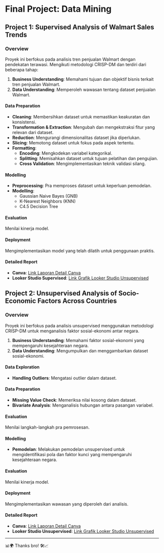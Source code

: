 # Final Project: Data Mining

## Project 1: Supervised Analysis of Walmart Sales Trends

### Overview
Proyek ini berfokus pada analisis tren penjualan Walmart dengan pendekatan terawasi. Mengikuti metodologi CRISP-DM dan terdiri dari beberapa tahap:

1. **Business Understanding**: Memahami tujuan dan objektif bisnis terkait tren penjualan Walmart.
2. **Data Understanding**: Memperoleh wawasan tentang dataset penjualan Walmart.

#### Data Preparation
- **Cleaning**: Membersihkan dataset untuk memastikan keakuratan dan konsistensi.
- **Transformation & Extraction**: Mengubah dan mengekstraksi fitur yang relevan dari dataset.
- **Reduction**: Mengurangi dimensionalitas dataset jika diperlukan.
- **Slicing**: Memotong dataset untuk fokus pada aspek tertentu.
- **Formatting**:
  - **Encoding**: Mengkodekan variabel kategorikal.
  - **Splitting**: Memisahkan dataset untuk tujuan pelatihan dan pengujian.
  - **Cross Validation**: Mengimplementasikan teknik validasi silang.

#### Modelling
- **Preprocessing**: Pra memproses dataset untuk keperluan pemodelan.
- **Modelling**:
  - Gaussian Naive Bayes (GNB)
  - K-Nearest Neighbors (KNN)
  - C4.5 Decision Tree

#### Evaluation
Menilai kinerja model.

#### Deployment
Mengimplementasikan model yang telah dilatih untuk penggunaan praktis.

#### Detailed Report
- **Canva**: [Link Laporan Detail Canva](https://www.canva.com/design/DAFiIvL-06Q/mMpgnNi30_sHarKle9lNow/edit)
- **Looker Studio Supervised**: [Link Grafik Looker Studio Unsupervised](https://lookerstudio.google.com/u/0/reporting/feb8392f-08e0-460d-a9d3-8de59d5eaf59/page/MdIPD/edit)

## Project 2: Unsupervised Analysis of Socio-Economic Factors Across Countries

### Overview
Proyek ini berfokus pada analisis unsupervised menggunakan metodologi CRISP-DM untuk menganalisis faktor sosial-ekonomi antar negara.

1. **Business Understanding**: Memahami faktor sosial-ekonomi yang mempengaruhi kesejahteraan negara.
2. **Data Understanding**: Mengumpulkan dan menggambarkan dataset sosial-ekonomi.

#### Data Exploration
- **Handling Outliers**: Mengatasi outlier dalam dataset.

#### Data Preparation
- **Missing Value Check**: Memeriksa nilai kosong dalam dataset.
- **Bivariate Analysis**: Menganalisis hubungan antara pasangan variabel.

#### Evaluation
Menilai langkah-langkah pra pemrosesan.

#### Modelling
- **Pemodelan**: Melakukan pemodelan unsupervised untuk mengidentifikasi pola dan faktor kunci yang mempengaruhi kesejahteraan negara.

#### Evaluation
Menilai kinerja model.

#### Deployment
Mengimplementasikan wawasan yang diperoleh dari analisis.

#### Detailed Report
- **Canva**: [Link Laporan Detail Canva](https://www.canva.com/design/DAFiIvL-06Q/mMpgnNi30_sHarKle9lNow/edit)
- **Looker Studio Unsupervised**: [Link Grafik Looker Studio Unsupervised](https://lookerstudio.google.com/u/0/reporting/947b61a9-6874-45fa-9147-ba1d639aa038/page/yANPD/edit)

---

📊🌍 Thanks bro! 🛠️📈